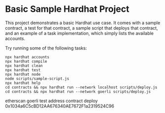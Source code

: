 # Basic Sample Hardhat Project

This project demonstrates a basic Hardhat use case. It comes with a sample contract, a test for that contract, a sample script that deploys that contract, and an example of a task implementation, which simply lists the available accounts.

Try running some of the following tasks:

```shell
npx hardhat accounts
npx hardhat compile
npx hardhat clean
npx hardhat test
npx hardhat node
node scripts/sample-script.js
npx hardhat help
cd contracts && npx hardhat run --network localhost scripts/deploy.js
cd contracts && npx hardhat run --network goerli scripts/deploy.js
```

etherscan goerli test address contract deploy
0x1034a6C5cBD12AA676340AE7672F1a2319524C96
